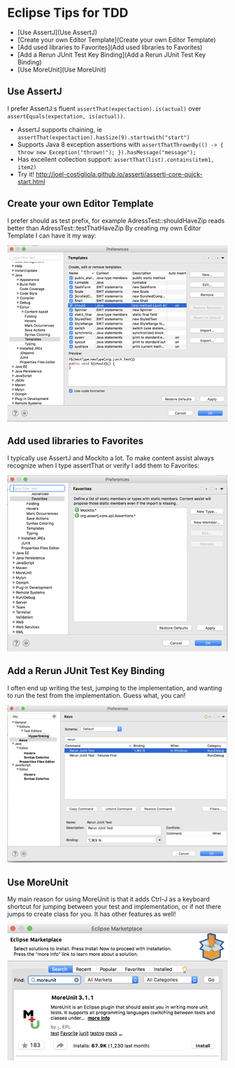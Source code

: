 # Eclipse Tips for TDD

* [Use AssertJ](Use AssertJ)
* [Create your own Editor Template](Create your own Editor Template)
* [Add used libraries to Favorites](Add used libraries to Favorites)
* [Add a Rerun JUnit Test Key Binding](Add a Rerun JUnit Test Key Binding)
* [Use MoreUnit](Use MoreUnit)

## Use AssertJ
I prefer AssertJ:s fluent ``assertThat(expectaction).is(actual)`` over ``assertEquals(expectation, is(actual))``.
* AssertJ supports chaining, ie ``assertThat(expectaction).hasSize(9).startswith("start")``
* Supports Java 8 exception assertions with ``assertThatThrownBy(() -> { throw new Exception("thrown!"); }).hasMessage("message");``
* Has excellent collection support: ``assertThat(list).contains(item1, item2)``
* Try it! <http://joel-costigliola.github.io/assertj/assertj-core-quick-start.html>

## Create your own Editor Template
I prefer should as test prefix, for example AdressTest::shouldHaveZip reads better than AdressTest::testThatHaveZip
By creating my own Editor Template I can have it my way:

![Editor Template](images/editor_template.png)  

## Add used libraries to Favorites
I typically use AssertJ and Mockito a lot. To make content assist always recognize when I type assertThat or verify I add them to Favorites:

![Favorites](images/favorites.png)  

## Add a Rerun JUnit Test Key Binding
I often end up writing the test, jumping to the implementation, and wanting to run the test from the implementation. Guess what, you can!

![Rerun Test](images/rerun_test.png)

## Use MoreUnit
My main reason for using MoreUnit is that it adds Ctrl-J as a keyboard shortcut for jumping between your test and implementation, or if not there jumps to create class for you. It has other features as well!

![MoreUnit](images/moreunit.png)
